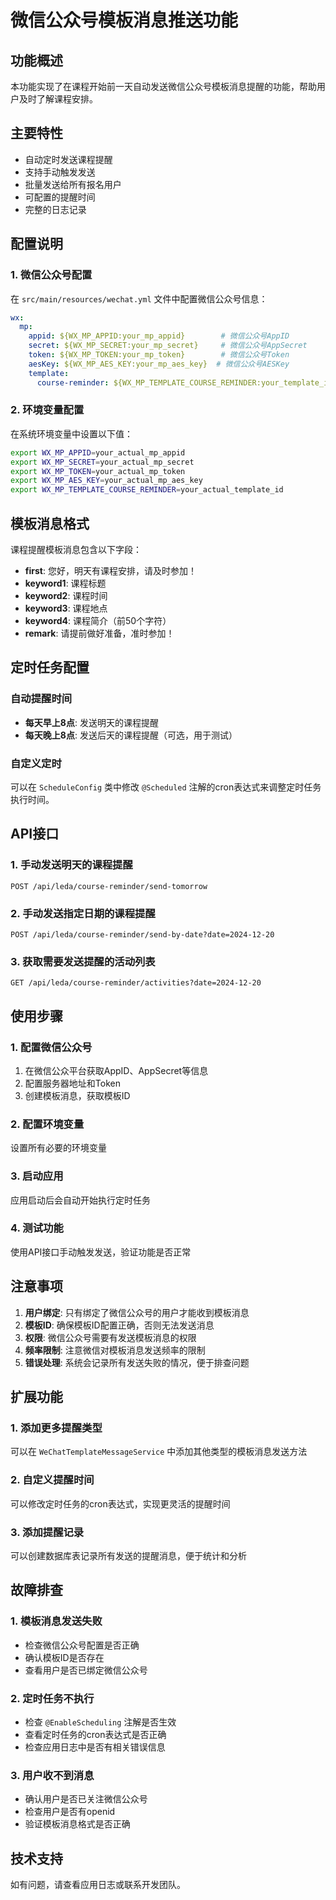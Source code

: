 # 微信公众号模板消息推送功能

## 功能概述

本功能实现了在课程开始前一天自动发送微信公众号模板消息提醒的功能，帮助用户及时了解课程安排。

## 主要特性

- 自动定时发送课程提醒
- 支持手动触发发送
- 批量发送给所有报名用户
- 可配置的提醒时间
- 完整的日志记录

## 配置说明

### 1. 微信公众号配置

在 `src/main/resources/wechat.yml` 文件中配置微信公众号信息：

```yaml
wx:
  mp:
    appid: ${WX_MP_APPID:your_mp_appid}        # 微信公众号AppID
    secret: ${WX_MP_SECRET:your_mp_secret}     # 微信公众号AppSecret
    token: ${WX_MP_TOKEN:your_mp_token}        # 微信公众号Token
    aesKey: ${WX_MP_AES_KEY:your_mp_aes_key}  # 微信公众号AESKey
    template:
      course-reminder: ${WX_MP_TEMPLATE_COURSE_REMINDER:your_template_id}  # 课程提醒模板ID
```

### 2. 环境变量配置

在系统环境变量中设置以下值：

```bash
export WX_MP_APPID=your_actual_mp_appid
export WX_MP_SECRET=your_actual_mp_secret
export WX_MP_TOKEN=your_actual_mp_token
export WX_MP_AES_KEY=your_actual_mp_aes_key
export WX_MP_TEMPLATE_COURSE_REMINDER=your_actual_template_id
```

## 模板消息格式

课程提醒模板消息包含以下字段：

- **first**: 您好，明天有课程安排，请及时参加！
- **keyword1**: 课程标题
- **keyword2**: 课程时间
- **keyword3**: 课程地点
- **keyword4**: 课程简介（前50个字符）
- **remark**: 请提前做好准备，准时参加！

## 定时任务配置

### 自动提醒时间

- **每天早上8点**: 发送明天的课程提醒
- **每天晚上8点**: 发送后天的课程提醒（可选，用于测试）

### 自定义定时

可以在 `ScheduleConfig` 类中修改 `@Scheduled` 注解的cron表达式来调整定时任务执行时间。

## API接口

### 1. 手动发送明天的课程提醒

```
POST /api/leda/course-reminder/send-tomorrow
```

### 2. 手动发送指定日期的课程提醒

```
POST /api/leda/course-reminder/send-by-date?date=2024-12-20
```

### 3. 获取需要发送提醒的活动列表

```
GET /api/leda/course-reminder/activities?date=2024-12-20
```

## 使用步骤

### 1. 配置微信公众号

1. 在微信公众平台获取AppID、AppSecret等信息
2. 配置服务器地址和Token
3. 创建模板消息，获取模板ID

### 2. 配置环境变量

设置所有必要的环境变量

### 3. 启动应用

应用启动后会自动开始执行定时任务

### 4. 测试功能

使用API接口手动触发发送，验证功能是否正常

## 注意事项

1. **用户绑定**: 只有绑定了微信公众号的用户才能收到模板消息
2. **模板ID**: 确保模板ID配置正确，否则无法发送消息
3. **权限**: 微信公众号需要有发送模板消息的权限
4. **频率限制**: 注意微信对模板消息发送频率的限制
5. **错误处理**: 系统会记录所有发送失败的情况，便于排查问题

## 扩展功能

### 1. 添加更多提醒类型

可以在 `WeChatTemplateMessageService` 中添加其他类型的模板消息发送方法

### 2. 自定义提醒时间

可以修改定时任务的cron表达式，实现更灵活的提醒时间

### 3. 添加提醒记录

可以创建数据库表记录所有发送的提醒消息，便于统计和分析

## 故障排查

### 1. 模板消息发送失败

- 检查微信公众号配置是否正确
- 确认模板ID是否存在
- 查看用户是否已绑定微信公众号

### 2. 定时任务不执行

- 检查 `@EnableScheduling` 注解是否生效
- 查看定时任务的cron表达式是否正确
- 检查应用日志中是否有相关错误信息

### 3. 用户收不到消息

- 确认用户是否已关注微信公众号
- 检查用户是否有openid
- 验证模板消息格式是否正确

## 技术支持

如有问题，请查看应用日志或联系开发团队。 